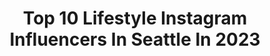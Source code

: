 ---
title: Top 10 Lifestyle Instagram Influencers In Seattle In 2023
description: >-
  Find top lifestyle Instagram influencers in Seattle in 2023. Most popular hashtags: #seattle #seattleblogger #ad.
platform: Instagram
hits: 106
text_top: Identify the best Instagram profiles on inBeat.
text_bottom: Our database has 106 Instagram influencers like this in Seattle, United States for you to contact.
profiles:
  - username: "chaydreaminstyle"
    fullname: >-
      Chaylee Ann
    bio: >-
      Fashion ➵ Lifestyle Seattle, WA ☮︎✼♡☽♫☯︎ Spreading good vibes since ‘95
    location: "United States"
    followers: 6214
    engagement: 738
    commentsToLikes: 0.092169
    id: ck0w1n14vk55e0i1911p8onkm
    verified: false
    hashtags: "#liketkit"
  - username: "tiffanyish"
    fullname: >-
      Mom & Lifestyle | Seattle
    bio: >-
      Tiffany // Mommy to #theishgirls • Fashion • Travel • Home Decor #theishhouse - ✉️tiffany@iamstyle-ish.com - ⬇️⬇️⬇️
    location: "United States"
    followers: 418183
    engagement: 136
    commentsToLikes: 0.013126
    id: ck0u276n8z0890i198lh1le9q
    verified: false
    hashtags: "#khshareourbread, #theishgirls, #amazonfashion, #ad"
  - username: "sorelle.hardin"
    fullname: >-
      Sorelle Hardin
    bio: >-
      💫👟🍓🏡 🗝 Realtor | Seattle | @windermere Blogger | Sharing all things lifestyle, home, Seattle, real estate, + more Home buy/sell tips👇🏼
    location: "United States"
    followers: 16404
    engagement: 274
    commentsToLikes: 0.049228
    id: ck8wczbkgd7by0j78cv588bj2
    verified: false
    hashtags: "#locallymade, #daecamp, #ad, #snackbreakwithbobs"
  - username: "rainandpineblog"
    fullname: >-
      Bree Larson
    bio: >-
      R A I N A N D P I N E Home & DIY Lifestyle Blogger Seattle, WA | bree@rainandpine.com
    location: "United States"
    followers: 32071
    engagement: 226
    commentsToLikes: 0.075004
    id: ck0tw602xe68l0i19il0a3qch
    verified: false
    hashtags: "#lmbpresets, #mybhg, #cozycorner, #neutralstyle"
  - username: "seattlemet"
    fullname: >-
      Seattle Met
    bio: >-
      Seattle Met is our city's indispensable news, culture, and lifestyle magazine. #seattlemet
    location: "United States"
    followers: 73110
    engagement: 70
    commentsToLikes: 0.037913
    id: ck1375z719yee0i19xe925d22
    verified: false
    hashtags: "#generocity2020, #seattlefoodie, #seatown, #seattle"
  - username: "whiterhino_trd"
    fullname: >-
      Pwn Overland
    bio: >-
      2018 4Runner TRD Off-Road premium 2020 dodge ram 1500 Fitness 🏋🏽‍♂️ PNW 🌲
    location: "United States"
    followers: 5087
    engagement: 1534
    commentsToLikes: 0.017137
    id: ck5bvixk9jqe60i11345v750y
    verified: false
    hashtags: "#4runner, #instagram, #offroad, #insta"
  - username: "sabrazaraa"
    fullname: >-
      Seattle Lifestyle & Travel | PharmD, MPH, PhC
    bio: >-
      🇹🇳🇺🇸 Healthy lifestyle, skincare, food & travel Pharmacist | Researcher Inspiring YOU to be the best version of yourself 💌 Sabra.zaraa@gmail.com
    location: "United States"
    followers: 77441
    engagement: 726
    commentsToLikes: 0.023415
    id: ck14lbl7wtu3i0i191qq4vdxr
    verified: false
    hashtags: "#visittunisia, #seattlewa, #visitdjerba, #skincaretips"
  - username: "emmasedition"
    fullname: >-
      Emma | Seattle Content Creator
    bio: >-
      📍#Seattle Fashion/Lifestyle #Creator 🇵🇭 Fil-Am | Create your own adventure in style | @contentcreativespodcast Host🎙️ 💌emmasedition@emmasedition.com
    location: "United States"
    followers: 51111
    engagement: 151
    commentsToLikes: 0.155537
    id: ck0tv1eln9imt0i195m8qqj6n
    verified: false
    hashtags: "#ad, #seattleblogger, #travelgirlsgo, #visitprague"
  - username: "kenziemacbrown"
    fullname: >-
      Mackenzie Brown
    bio: >-
      a girl in her late twenties soaking it up seattle, wa lifestyle: @mackenzhughes
    location: "United States"
    followers: 23290
    engagement: 543
    commentsToLikes: 0.031643
    id: ck15si95ed4xy0i19ys35uol5
    verified: false
    hashtags: "#browmicrofillingpen, #benefitclubpink, #atforestsight, #majorglow"
  - username: "coffeewithjoyce"
    fullname: >-
      joyce ☕️
    bio: >-
      cafe hopper 𓎩𓌉 𖥣 seattle, wa ⋒ lifestyle, interiors, cafe & coffee shops
    location: "United States"
    followers: 11244
    engagement: 501
    commentsToLikes: 0.073094
    id: ckf5v8vocnq2i0j23rtsgw3l8
    verified: false
    hashtags: "#coffeetime, #coffeeeee, #morningslikethese, #icedlatte"
---